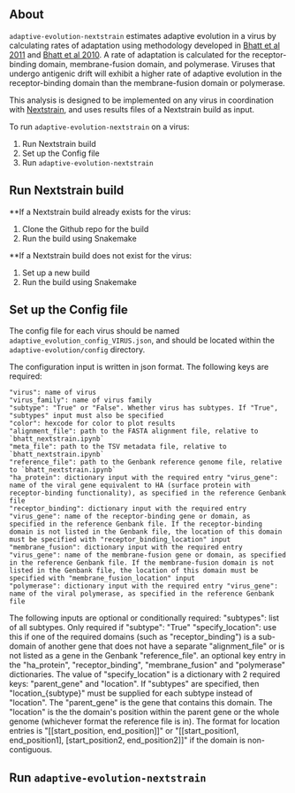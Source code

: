 ## About

`adaptive-evolution-nextstrain` estimates adaptive evolution in a virus by calculating rates of adaptation using methodology developed in [Bhatt et al 2011](https://pubmed.ncbi.nlm.nih.gov/21415025/) and [Bhatt et al 2010](https://www.sciencedirect.com/science/article/abs/pii/S1567134809001324). A rate of adaptation is calculated for the receptor-binding domain, membrane-fusion domain, and polymerase. Viruses that undergo antigenic drift will exhibit a higher rate of adaptive evolution in the receptor-binding domain than the membrane-fusion domain or polymerase. 

This analysis is designed to be implemented on any virus in coordination with [Nextstrain](https://nextstrain.org), and uses results files of a Nextstrain build as input. 

To run `adaptive-evolution-nextstrain` on a virus:
1. Run Nextstrain build
2. Set up the Config file
3. Run `adaptive-evolution-nextstrain`


## Run Nextstrain build

**If a Nextstrain build already exists for the virus: 
1. Clone the Github repo for the build
2. Run the build using Snakemake

**If a Nextstrain build does not exist for the virus:
1. Set up a new build 
2. Run the build using Snakemake

## Set up the Config file

The config file for each virus should be named `adaptive_evolution_config_VIRUS.json`, and should be located within the `adaptive-evolution/config` directory.

The configuration input is written in json format. The following keys are required: 

	"virus": name of virus
	"virus_family": name of virus family
	"subtype": "True" or "False". Whether virus has subtypes. If "True", "subtypes" input must also be specified
	"color": hexcode for color to plot results
	"alignment_file": path to the FASTA alignment file, relative to `bhatt_nextstrain.ipynb`
	"meta_file": path to the TSV metadata file, relative to `bhatt_nextstrain.ipynb`
	"reference_file": path to the Genbank reference genome file, relative to `bhatt_nextstrain.ipynb`
	"ha_protein": dictionary input with the required entry "virus_gene": name of the viral gene equivalent to HA (surface protein with receptor-binding functionality), as specified in the reference Genbank file
	"receptor_binding": dictionary input with the required entry "virus_gene": name of the receptor-binding gene or domain, as specified in the reference Genbank file. If the receptor-binding domain is not listed in the Genbank file, the location of this domain must be specified with "receptor_binding_location" input
	"membrane_fusion": dictionary input with the required entry "virus_gene": name of the membrane-fusion gene or domain, as specified in the reference Genbank file. If the membrane-fusion domain is not listed in the Genbank file, the location of this domain must be specified with "membrane_fusion_location" input
	"polymerase": dictionary input with the required entry "virus_gene": name of the viral polymerase, as specified in the reference Genbank file

The following inputs are optional or conditionally required:
	"subtypes": list of all subtypes. Only required if "subtype": "True"
	"specify_location": use this if one of the required domains (such as "receptor_binding") is a sub-domain of another gene that does not have a separate "alignment_file" or is not listed as a gene in the Genbank "reference_file". an optional key entry in the "ha_protein", "receptor_binding", "membrane_fusion" and "polymerase" dictionaries. The value of "specify_location" is a dictionary with 2 required keys: "parent_gene" and "location". If "subtypes" are specified, then "location_{subtype}" must be supplied for each subtype instead of "location". The "parent_gene" is the gene that contains this domain. The "location" is the the domain's position within the parent gene or the whole genome (whichever format the reference file is in). The format for location entries is "[[start_position, end_position]]" or "[[start_position1, end_position1], [start_position2, end_position2]]" if the domain is non-contiguous.

## Run `adaptive-evolution-nextstrain`